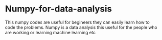 # Numpy-for-data-analysis
This numpy codes are useful for begineers they can easily learn how to code the problems.
Numpy is a data analysis this useful for the people who are working or learning machine learning etc
